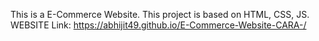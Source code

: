 
This is a E-Commerce Website. This project is based on HTML, CSS, JS.
WEBSITE Link:
https://abhijit49.github.io/E-Commerce-Website-CARA-/

